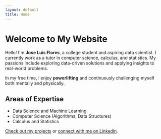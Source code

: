 ```yaml
---
layout: default
title: Home
---
```


# Welcome to My Website

Hello! I'm **Jose Luis Flores**, a college student and aspiring data scientist. I currently work as a tutor in computer science, calculus, and statistics. My passions include exploring data-driven solutions and applying insights to real-world problems.

In my free time, I enjoy **powerlifting** and continuously challenging myself both mentally and physically.

## Areas of Expertise
- Data Science and Machine Learning
- Computer Science (Algorithms, Data Structures)
- Calculus and Statistics

[Check out my projects](projects.md) or [connect with me on LinkedIn](https://www.linkedin.com/in/jose-luis-flores-645a1425a).

